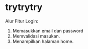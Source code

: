 # trytrytry

Alur Fitur Login:
1. Memasukkan email dan password
2. Memvalidasi masukan.
3. Menampilkan halaman home.
